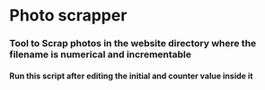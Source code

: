 # Photo scrapper

###  Tool to Scrap photos in the website directory where the filename is numerical and incrementable

####  Run this script after editing the initial and counter value inside it